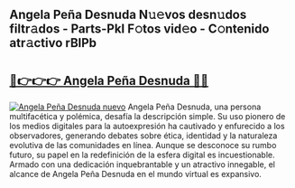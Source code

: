 ## Angela Peña Desnuda N𝚞𝚎vos desn𝚞dos filtr𝚊dos - Parts-PkI F𝚘tos vid𝚎o - C𝚘ntenido atr𝚊ctivo rBlPb

# <h2><a href="http://mbc1ba.tromn.icu/?c=Angela+Pe%c3%b1a+Desnuda">🔗👉👉👉 Angela Peña Desnuda 🔗🔗</a></h2>

[![Angela Peña Desnuda nuevo](https://i.imgur.com/pEAQMta.gif)](http://mbc1ba.tromn.icu/?c=Angela+Pe%c3%b1a+Desnuda)
Angela Peña Desnuda, una persona multifacética y polémica, desafía la descripción simple. Su uso pionero de los medios digitales para la autoexpresión ha cautivado y enfurecido a los observadores, generando debates sobre ética, identidad y la naturaleza evolutiva de las comunidades en línea. Aunque se desconoce su rumbo futuro, su papel en la redefinición de la esfera digital es incuestionable. Armado con una dedicación inquebrantable y un atractivo innegable, el alcance de Angela Peña Desnuda en el mundo virtual es expansivo.
